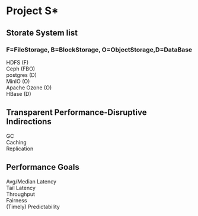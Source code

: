 # Project S*
## Storate System list
### F=FileStorage, B=BlockStorage, O=ObjectStorage,D=DataBase
HDFS (F)\
Ceph (FBO)\
postgres (D)\
MinIO (O)\
Apache Ozone (O)\
HBase (D)

## Transparent Performance-Disruptive Indirections
GC\
Caching\
Replication

## Performance Goals
Avg/Median Latency\
Tail Latency\
Throughput\
Fairness\
(Timely) Predictability
